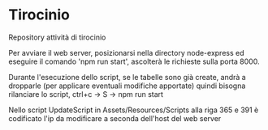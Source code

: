 # Tirocinio
 Repository attività di tirocinio

 Per avviare il web server, posizionarsi nella directory node-express ed eseguire il comando 'npm run start', ascolterà le richieste sulla porta 8000.

 Durante l'esecuzione dello script, se le tabelle sono già create, andrà a dropparle (per applicare eventuali modifiche apportate) quindi bisogna rilanciare lo script, ctrl+c -> S -> npm run start

 Nello script UpdateScript in Assets/Resources/Scripts alla riga 365 e 391 è codificato l'ip da modificare a seconda dell'host del web server